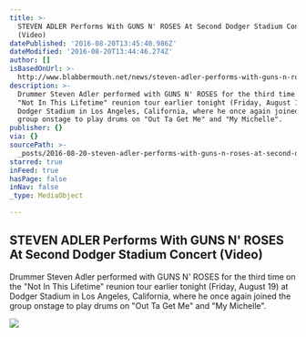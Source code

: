 ```yaml
---
title: >-
  STEVEN ADLER Performs With GUNS N' ROSES At Second Dodger Stadium Concert
  (Video)
datePublished: '2016-08-20T13:45:40.986Z'
dateModified: '2016-08-20T13:44:46.274Z'
author: []
isBasedOnUrl: >-
  http://www.blabbermouth.net/news/steven-adler-performs-with-guns-n-roses-at-second-dodger-stadium-concert-video/
description: >-
  Drummer Steven Adler performed with GUNS N' ROSES for the third time on the
  "Not In This Lifetime" reunion tour earlier tonight (Friday, August 19) at
  Dodger Stadium in Los Angeles, California, where he once again joined the
  group onstage to play drums on "Out Ta Get Me" and "My Michelle".
publisher: {}
via: {}
sourcePath: >-
  _posts/2016-08-20-steven-adler-performs-with-guns-n-roses-at-second-dodger-st.md
starred: true
inFeed: true
hasPage: false
inNav: false
_type: MediaObject

---
```

<article style=""><h1>STEVEN ADLER Performs With GUNS N' ROSES At Second Dodger Stadium Concert (Video)</h1><p>Drummer Steven Adler performed with GUNS N' ROSES for the third time on the "Not In This Lifetime" reunion tour earlier tonight (Friday, August 19) at Dodger Stadium in Los Angeles, California, where he once again joined the group onstage to play drums on "Out Ta Get Me" and "My Michelle".</p><img src="http://assets.blabbermouth.net/media/stevenadlergunsnrosesdodger2016_638.jpg" /></article>